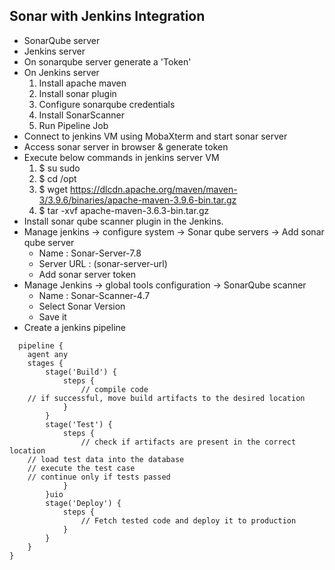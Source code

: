 ## Sonar with Jenkins Integration
- SonarQube server
- Jenkins server
- On sonarqube server generate a 'Token'
- On Jenkins server
  1. Install apache maven
  2. Install sonar plugin
  3. Configure sonarqube credentials
  4. Install SonarScanner
  5. Run Pipeline Job
- Connect to jenkins VM using MobaXterm and start sonar server
- Access sonar server in browser & generate token
- Execute below commands in jenkins server VM
  1. $ su sudo
  2. $ cd /opt
  3. $ wget https://dlcdn.apache.org/maven/maven-3/3.9.6/binaries/apache-maven-3.9.6-bin.tar.gz
  4. $ tar -xvf apache-maven-3.6.3-bin.tar.gz
- Install sonar qube scanner plugin in the Jenkins.
- Manage jenkins -> configure system -> Sonar qube servers -> Add sonar qube server
  - Name : Sonar-Server-7.8
  - Server URL : (sonar-server-url)
  - Add sonar server token
- Manage Jenkins -> global tools configuration -> SonarQube scanner
  - Name : Sonar-Scanner-4.7
  - Select Sonar Version
  - Save it
- Create a jenkins pipeline
```
  pipeline { 
    agent any  
    stages { 
        stage('Build') { 
            steps { 
                // compile code  
	// if successful, move build artifacts to the desired location 
            } 
        } 
        stage('Test') {  
            steps { 
                // check if artifacts are present in the correct location 
	// load test data into the database 
	// execute the test case 
	// continue only if tests passed 
            } 
        }uio 
        stage('Deploy') {  
            steps { 
                // Fetch tested code and deploy it to production 
            } 
        } 
    } 
} 
```

